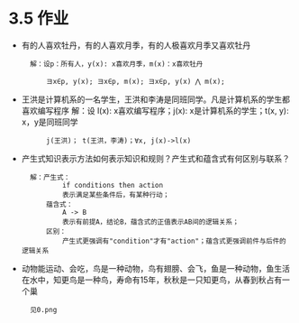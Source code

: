 # 3.5 作业

* 有的人喜欢牡丹，有的人喜欢月季，有的人极喜欢月季又喜欢牡丹
        
        解：设p：所有人，y(x): x喜欢月季，m(x)：x喜欢牡丹

            ヨx∈p, y(x); ヨx∈p, m(x); ヨx∈p, y(x) ⋀ m(x); 

* 王洪是计算机系的一名学生，王洪和李涛是同班同学。凡是计算机系的学生都喜欢编写程序 
        解：设 l(x): x喜欢编写程序；j(x): x是计算机系的学生；t(x, y): x，y是同班同学
            
            j(王洪)； t(王洪，李涛)；∀x, j(x)->l(x)

* 产生式知识表示方法如何表示知识和规则？产生式和蕴含式有何区别与联系？
        
        解：产生式：
                if conditions then action
                表示满足某些条件后，有某种行动；
            蕴含式：
                A -> B
                表示有前提A，结论B，蕴含式的正值表示AB间的逻辑关系；
            区别：
                产生式更强调有"condition"才有"action"；蕴含式更强调前件与后件的逻辑关系

* 动物能运动、会吃，鸟是一种动物，鸟有翅膀、会飞，鱼是一种动物，鱼生活在水中，知更鸟是一种鸟，寿命有15年，秋秋是一只知更鸟，从春到秋占有一个巢

        见0.png
